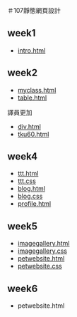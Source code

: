 ＃107靜態網頁設計

## week1
* [intro.html](https://github.com/204410384/107-static-webpage./blob/master/w01/intro.html "intro.html")
 

## week2
* [myclass.html](https://github.com/204410384/107-static-webpage./blob/master/w02/myclass.html "myclass.html") 
* [table.html](https://github.com/204410384/107-static-webpage./blob/master/w02/table.html "table.html")


譯員更加
* [div.html](https://github.com/204410384/107-static-webpage./blob/master/w03/div.html "div.html")
* [tku60.html](https://github.com/204410384/107-static-webpage./blob/master/w03/tku60.html "tku60.html")


## week4
* [ttt.html](https://github.com/204410384/107-static-webpage./blob/master/w04/ttt.html "ttt.html")
* [ttt.css](https://github.com/204410384/107-static-webpage./blob/master/w04/ttt.css "ttt.css")  
* [blog.html](https://github.com/204410384/107-static-webpage./blob/master/w04/blog.html "blog.html")
* [blog.css](https://github.com/204410384/107-static-webpage./blob/master/w04/blog.css "blog.css") 
* [profile.html](https://github.com/204410384/107-static-webpage./blob/master/w04/profile.html "profile.html")



## week5
* [imagegallery.html](https://github.com/204410384/107-static-webpage./blob/master/w05/imagegallery.html "imagegallery.html")
* [imagegallery.css](https://github.com/204410384/107-static-webpage./blob/master/w05/imagegallery.css "imagegallery.css") 
* [petwebsite.html](https://github.com/204410384/107-static-webpage./blob/master/w05/petwebsite.html "petwebsite.html")
* [petwebsite.css](https://github.com/204410384/107-static-webpage./blob/master/w05/petwebsite.css "petwebsite.css")

## week6
* petwebsite.html

<!--stackedit_data:
eyJoaXN0b3J5IjpbLTkzNzI0MTY5NSwtMTgwMjI2MTQxNSwtMT
M2MzUyNzE4MF19
-->